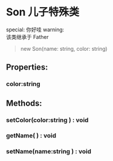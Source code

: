 # Son 儿子特殊类 
special: 你好哇 
warning:  
该类继承于 Father 
> new Son(name: string, color: string)
## Properties:
### color:string 
## Methods:
### setColor(color:string )  : void
### getName( )  : void
### setName(name:string )  : void


